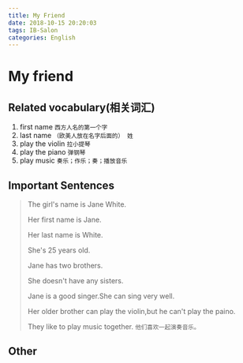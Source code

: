 ```yaml
---
title: My Friend
date: 2018-10-15 20:20:03
tags: IB-Salon
categories: English
---
```


# My friend

## Related vocabulary(相关词汇)

1. first name `西方人名的第一个字`
2. last name `（欧美人放在名字后面的） 姓`
3. play the violin `拉小提琴`
4. play the piano `弹钢琴`
5. play music `奏乐；作乐；奏；播放音乐`


## Important Sentences

> The girl's name is Jane White.
> 
> Her first name is Jane.
> 
> Her last name is White.
> 
> She's 25 years old.
> 
> Jane has two brothers.
> 
> She doesn't have any sisters.
> 
> Jane is a good singer.She can sing very well.
> 
> Her older brother can play the violin,but he can't play the paino.
> 
> They like to play music together. `他们喜欢一起演奏音乐。`


## Other

> 











